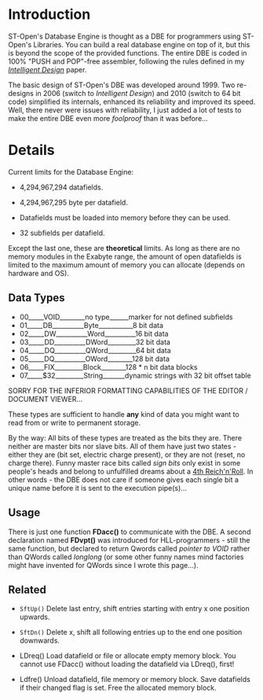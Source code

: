 # Introduction #

ST-Open's Database Engine is thought as a DBE for programmers using ST-Open's Libraries. You can build a real database engine on top of it, but this is beyond the scope of the provided functions. The entire DBE is coded in 100% "PUSH and POP"-free assembler, following the rules defined in my _[Intelligent Design](http://st-intelligentdesign.blogspot.com/2010/04/rules.html)_ paper.

The basic design of ST-Open's DBE was developed around 1999. Two re-designs in 2006 (switch to _Intelligent Design_) and 2010 (switch to 64 bit code) simplified its internals, enhanced its reliability and improved its speed. Well, there never were issues with reliability, I just added a lot of tests to make the entire DBE even more _foolproof_ than it was before...


# Details #

Current limits for the Database Engine:

  * 4,294,967,294 datafields.

  * 4,294,967,295 byte per datafield.

  * Datafields must be loaded into memory before they can be used.

  * 32 subfields per datafield.

Except the last one, these are **theoretical** limits. As long as there are no memory modules in the Exabyte range, the amount of open datafields is limited to
the maximum amount of memory you can allocate (depends on hardware and OS).

## Data Types ##

  * 00_____VOID________no type______marker for not defined subfields
  * 01_____DB__________Byte___________8 bit data
  * 02_____DW__________Word__________16 bit data
  * 03_____DD__________DWord_________32 bit data
  * 04_____DQ__________QWord_________64 bit data
  * 05_____DQ__________OWord________128 bit data
  * 06_____FIX_________Block________128 * n bit data blocks
  * 07_____$32_________String_______dynamic strings with 32 bit offset table

SORRY FOR THE INFERIOR FORMATTING CAPABILITIES OF THE EDITOR / DOCUMENT VIEWER...

These types are sufficient to handle **any** kind of data you might want to read from or write to permanent storage.

By the way: All bits of these types are treated as the bits they are. There neither are master bits nor slave bits. All of them have just two states - either they are (bit set, electric charge present), or they are not (reset, no charge there). Funny master race bits called _sign bits_ only exist in some people's heads and belong to unfulfilled dreams about a [4th Reich'n'Roll](http://www.youtube.com/watch?v=AGr97SCvxp4).
In other words - the DBE does not care if someone gives each single bit a unique name before it is sent to the execution pipe(s)...


## Usage ##

There is just one function **FDacc()** to communicate with the DBE. A second declaration named **FDvpt()** was introduced for HLL-programmers - still the same function, but declared to return Qwords called _pointer to VOID_ rather than QWords called _longlong_ (or some other funny names mind factories might have invented for QWords since I wrote this page...).


## Related ##

  * `SftUp()` Delete last entry, shift entries starting with entry x one position upwards.

  * `SftDn()` Delete x, shift all following entries up to the end one position downwards.

  * LDreq() Load datafield or file or allocate empty memory block. You cannot use FDacc() without loading the datafield via LDreq(), first!

  * Ldfre() Unload datafield, file memory or memory block. Save datafields if their changed flag is set. Free the allocated memory block.
